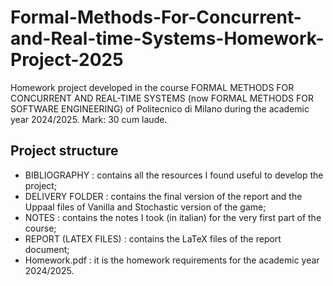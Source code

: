 # Formal-Methods-For-Concurrent-and-Real\-time-Systems-Homework-Project-2025
Homework project developed in the course FORMAL METHODS FOR CONCURRENT AND REAL-TIME SYSTEMS (now FORMAL METHODS FOR SOFTWARE ENGINEERING) of Politecnico di Milano during the academic year 2024/2025. Mark: 30 cum laude.

## Project structure
* BIBLIOGRAPHY : contains all the resources I found useful to develop the project;
* DELIVERY FOLDER : contains the final version of the report and the Uppaal files of Vanilla and Stochastic version of the game;
* NOTES : contains the notes I took (in italian) for the very first part of the course;
* REPORT (LATEX FILES) : contains the LaTeX files of the report document;
* Homework.pdf : it is the homework requirements for the academic year 2024/2025.
